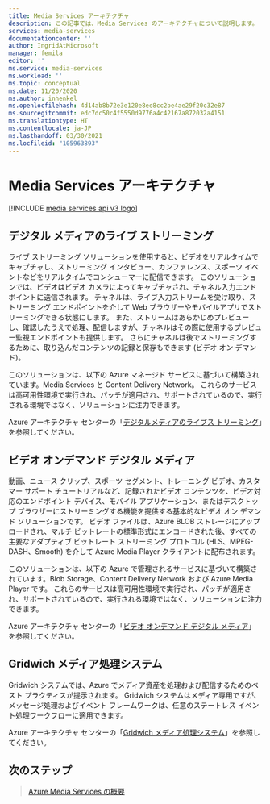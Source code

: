 ```yaml
---
title: Media Services アーキテクチャ
description: この記事では、Media Services のアーキテクチャについて説明します。
services: media-services
documentationcenter: ''
author: IngridAtMicrosoft
manager: femila
editor: ''
ms.service: media-services
ms.workload: ''
ms.topic: conceptual
ms.date: 11/20/2020
ms.author: inhenkel
ms.openlocfilehash: 4d14ab8b72e3e120e8ee8cc2be4ae29f20c32e87
ms.sourcegitcommit: edc7dc50c4f5550d9776a4c42167a872032a4151
ms.translationtype: HT
ms.contentlocale: ja-JP
ms.lasthandoff: 03/30/2021
ms.locfileid: "105963893"
---
```

# <a name="media-services-architectures"></a>Media Services アーキテクチャ

[!INCLUDE [media services api v3 logo](./includes/v3-hr.md)]

## <a name="live-streaming-digital-media"></a>デジタル メディアのライブ ストリーミング

ライブ ストリーミング ソリューションを使用すると、ビデオをリアルタイムでキャプチャし、ストリーミング インタビュー、カンファレンス、スポーツ イベントなどをリアルタイムでコンシューマーに配信できます。 このソリューションでは、ビデオはビデオ カメラによってキャプチャされ、チャネル入力エンドポイントに送信されます。 チャネルは、ライブ入力ストリームを受け取り、ストリーミング エンドポイントを介して Web ブラウザーやモバイルアプリでストリーミングできる状態にします。 また、ストリームはあらかじめプレビューし、確認したうえで処理、配信しますが、チャネルはその際に使用するプレビュー監視エンドポイントも提供します。 さらにチャネルは後でストリーミングするために、取り込んだコンテンツの記録と保存もできます (ビデオ オン デマンド)。

このソリューションは、以下の Azure マネージド サービスに基づいて構築されています。Media Services と Content Delivery Network。 これらのサービスは高可用性環境で実行され、パッチが適用され、サポートされているので、実行される環境ではなく、ソリューションに注力できます。

Azure アーキテクチャ センターの「[デジタルメディアのライブス トリーミング](/azure/architecture/solution-ideas/articles/digital-media-live-stream)」を参照してください。

## <a name="video-on-demand-digital-media"></a>ビデオ オンデマンド デジタル メディア

動画、ニュース クリップ、スポーツ セグメント、トレーニング ビデオ、カスタマー サポート チュートリアルなど、記録されたビデオ コンテンツを、ビデオ対応のエンドポイント デバイス、モバイル アプリケーション、またはデスクトップ ブラウザーにストリーミングする機能を提供する基本的なビデオ オン デマンド ソリューションです。 ビデオ ファイルは、Azure BLOB ストレージにアップロードされ、マルチ ビットレートの標準形式にエンコードされた後、すべての主要なアダプティブ ビットレート ストリーミング プロトコル (HLS、MPEG-DASH、Smooth) を介して Azure Media Player クライアントに配布されます。

このソリューションは、以下の Azure で管理されるサービスに基づいて構築されています。Blob Storage、Content Delivery Network および Azure Media Player です。 これらのサービスは高可用性環境で実行され、パッチが適用され、サポートされているので、実行される環境ではなく、ソリューションに注力できます。

Azure アーキテクチャ センターの「[ビデオ オンデマンド デジタル メディア](/azure/architecture/solution-ideas/articles/digital-media-video)」を参照してください。

## <a name="gridwich-media-processing-system"></a>Gridwich メディア処理システム

Gridwich システムでは、Azure でメディア資産を処理および配信するためのベスト プラクティスが提示されます。 Gridwich システムはメディア専用ですが、メッセージ処理およびイベント フレームワークは、任意のステートレス イベント処理ワークフローに適用できます。

Azure アーキテクチャ センターの「[Gridwich メディア処理システム](/azure/architecture/reference-architectures/media-services/gridwich-architecture)」を参照してください。

## <a name="next-steps"></a>次のステップ

> [Azure Media Services の概要](media-services-overview.md)